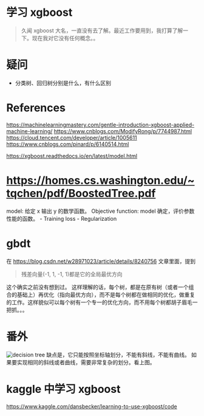 # 学习 xgboost
> 久闻 xgboost 大名，一直没有去了解。最近工作要用到，我打算了解一下。现在我对它没有任何概念。。


# 疑问
- 分类树、回归树分别是什么，有什么区别

# References
https://machinelearningmastery.com/gentle-introduction-xgboost-applied-machine-learning/
https://www.cnblogs.com/ModifyRong/p/7744987.html
https://cloud.tencent.com/developer/article/1005611
https://www.cnblogs.com/pinard/p/6140514.html

https://xgboost.readthedocs.io/en/latest/model.html
# https://homes.cs.washington.edu/~tqchen/pdf/BoostedTree.pdf
model: 给定 x 输出 y 的数学函数。
Objective function: model 确定，评价参数性能的函数。
    - Training loss
    - Regularization



# gbdt
在 https://blog.csdn.net/w28971023/article/details/8240756 文章里面，提到
> 残差向量(-1, 1, -1, 1)都是它的全局最优方向

这个确实之前没有想到过。
这样理解的话，每个树，都是在原有树（或者一个组合的基础上）再优化（指向最优方向），而不是每个树都在做相同的优化，做重复的工作。这样貌似可以每个树有一个专一的优化方向，而不用每个树都胡子眉毛一把抓。。。


# 番外
![decision tree]('./dt-pro-con.md')
缺点是，它只能按照坐标轴划分，不能有斜线，不能有曲线。
如果要实现相同的斜线或者曲线，需要非常复杂的划分。看上图。

# kaggle 中学习 xgboost
https://www.kaggle.com/dansbecker/learning-to-use-xgboost/code
